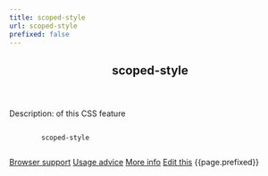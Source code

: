 ```yaml
---
title: scoped-style
url: scoped-style
prefixed: false
---
```


<article id="scoped-style" class="feature prefix-{{page.prefixed}}">
	<header class="feature__header">
		<h2>scoped-style</h2>
	</header>
	<p class="feature__description">
		Description: of this CSS feature
	</p>
	<pre class="feature__code"><code>
		scoped-style
	</code></pre>
	<footer class="feature__footer">
		<a href="http://caniuse.com/scoped-style">Browser support</a> 
		<a href="http://html5please.com/#scoped-style">Usage advice</a> 
		<a href="http://www.css3files.com/scoped-style">More info</a> 
		<a href="https://github.com/davidhund/shouldiprefix/blob/master/_posts/{{page.date | date: "%Y-%m-%d"}}-{{page.title}}.md">Edit this</a> 
		<span class="feature__prefix">{{page.prefixed}}</span>
	</footer>
</article>
